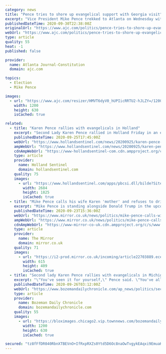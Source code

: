 ```yaml
---
category: news
title: "Pence tries to shore up evangelical support with Georgia visit"
excerpt: "Vice President Mike Pence trekked to Atlanta on Wednesday with a mission of energizing conservative evangelicals in Georgia, the latest sign Republicans are intensifying their efforts to carry a state that had long been a GOP lock."
publishedDateTime: 2020-09-30T22:38:00Z
originalUrl: "https://www.ajc.com/politics/pence-tries-to-shore-up-evangelical-support-with-georgia-visit/GGUHX7JH3NDIHD5HC36B7QOGQY/"
webUrl: "https://www.ajc.com/politics/pence-tries-to-shore-up-evangelical-support-with-georgia-visit/GGUHX7JH3NDIHD5HC36B7QOGQY/"
type: article
quality: 55
heat: -1
published: false

provider:
  name: Atlanta Journal-Constitution
  domain: ajc.com

topics:
  - Election
  - Mike Pence

images:
  - url: "https://www.ajc.com/resizer/HMVT6dyV0_hUPIicRRTU2-hJLZY=/1200x630/cloudfront-us-east-1.images.arcpublishing.com/ajc/KGQOM2XQZ3DU22X5PSY4VV7LJY.jpg"
    width: 1200
    height: 630
    isCached: true

related:
  - title: "Karen Pence rallies with evangelicals in Holland"
    excerpt: "Second Lady Karen Pence rallied in Holland Friday in an effort to energize the evangelical base which played a key role in elevating"
    publishedDateTime: 2020-09-25T17:45:00Z
    webUrl: "https://www.hollandsentinel.com/news/20200925/karen-pence-rallies-with-evangelicals-in-holland"
    ampWebUrl: "https://www.hollandsentinel.com/news/20200925/karen-pence-rallies-with-evangelicals-in-holland?template=ampart"
    cdnAmpWebUrl: "https://www-hollandsentinel-com.cdn.ampproject.org/c/s/www.hollandsentinel.com/news/20200925/karen-pence-rallies-with-evangelicals-in-holland?template=ampart"
    type: article
    provider:
      name: Holland Sentinel
      domain: hollandsentinel.com
    quality: 75
    images:
      - url: "https://www.hollandsentinel.com/apps/pbcsi.dll/bilde?Site=MI&Date=20200925&Category=NEWS&ArtNo=200929455&Ref=AR"
        width: 2684
        height: 1825
        isCached: true
  - title: "Mike Pence calls his wife Karen 'mother' and refuses to drink booze without her"
    excerpt: "Mike Pence is standing alongside Donald Trump in the upcoming US election, where he hopes to be elected Vice President for a second term"
    publishedDateTime: 2020-09-23T15:36:00Z
    webUrl: "https://www.mirror.co.uk/news/politics/mike-pence-calls-wife-karen-22716769"
    ampWebUrl: "https://www.mirror.co.uk/news/politics/mike-pence-calls-wife-karen-22716769.amp"
    cdnAmpWebUrl: "https://www-mirror-co-uk.cdn.ampproject.org/c/s/www.mirror.co.uk/news/politics/mike-pence-calls-wife-karen-22716769.amp"
    type: article
    provider:
      name: The Mirror
      domain: mirror.co.uk
    quality: 71
    images:
      - url: "https://i2-prod.mirror.co.uk/incoming/article22703889.ece/ALTERNATES/s615/0_President-Trump-Welcomes-Australian-Prime-Minister-Scott-Morrison-To-Washington-On-State-Visit.jpg"
        width: 615
        height: 409
        isCached: true
  - title: "Second lady Karen Pence rallies with evangelicals in Michigan"
    excerpt: "\"You've seen it for yourself,\" Pence said. \"You've all seen it for yourself, President Trump and Vice President (Mike) Pence are staunch defenders of religious liberty here at home and around the world.\" Evangelical voters were a key facet of Trump's ..."
    publishedDateTime: 2020-09-26T03:12:00Z
    webUrl: "https://www.bozemandailychronicle.com/ap_news/politics/second-lady-karen-pence-rallies-with-evangelicals-in-michigan/article_f2152a25-4eae-5aea-af2d-31b5b9cf6414.html"
    type: article
    provider:
      name: Bozeman Daily Chronicle
      domain: bozemandailychronicle.com
    quality: 55
    images:
      - url: "https://bloximages.chicago2.vip.townnews.com/bozemandailychronicle.com/content/tncms/custom/image/2ffee154-edef-11e4-a572-ab4a61dde6eb.png"
        width: 1200
        height: 630
        isCached: true

secured: "tz8fFfDR040RbnXTBEVnO+IfRxpRXZs0Ytd5D6Oc8naOwTvgykEAqxi9EmuaKvqI+OBgmTGfNpxUJDwWbgOO6U92YdJCBAYsjoJeC+JdAC794cwNdYQ8907J7JZ23Rc1VLNuAgegig4dOtrNSe1DUXlb1WvvWnAS6/ohKjonjcVa8NYUWomrZAd5vbL7mOqr7/ipcObO/zdFMcSuRoc/yy89yV3UL7aIkikTbcxqr9Atlf36tknwD54J/bLDfMyg5gD0v3dLXbiuneK7C/hWmnB96yXauKmF9S7dKR6IOjZisaT38YS7tT1g0eeudoWbTvZqwtfLU4WNpNmwIbd/hOaLkqT4UUXFExchVeUU1zw=;2UIgFvGSdsnL2U515GOY0g=="
---
```


